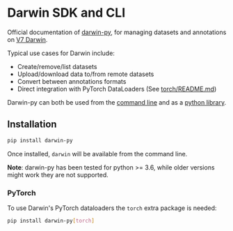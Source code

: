 # Darwin SDK and CLI
Official documentation of [darwin-py](https://github.com/v7labs/darwin-py/), for managing datasets and annotations on
[V7 Darwin](https://darwin.v7labs.com).

Typical use cases for Darwin include:

- Create/remove/list datasets
- Upload/download data to/from remote datasets
- Convert between annotations formats
- Direct integration with PyTorch DataLoaders (See [torch/README.md](darwin/torch/README.md))

Darwin-py can both be used from the [command line](commandline.md) and as a [python library](#usage-as-a-python-library).

## Installation
```bash
pip install darwin-py
```

Once installed, `darwin` will be available from the command line. 

**Note**: darwin-py has been tested for python >= 3.6, while older versions might work they are not supported. 

### PyTorch

To use Darwin's PyTorch dataloaders the `torch` extra package is needed:

```bash
pip install darwin-py[torch]
```
